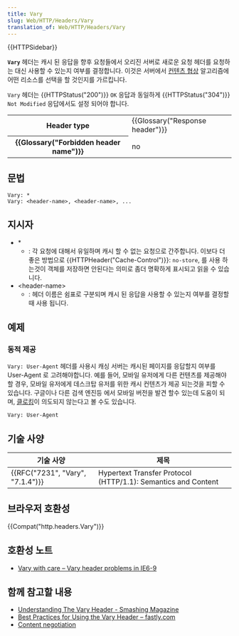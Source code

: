 ```yaml
---
title: Vary
slug: Web/HTTP/Headers/Vary
translation_of: Web/HTTP/Headers/Vary
---
```


{{HTTPSidebar}}

**`Vary`** 헤더는 캐시 된 응답을 향후 요청들에서 오리진 서버로 새로운 요청 헤더를 요청하는 대신 사용할 수 있는지 여부를 결정합니다. 이것은 서버에서 [컨텐츠 협상](/ko/docs/Web/HTTP/Content_negotiation) 알고리즘에 어떤 리소스를 선택을 할 것인지를 가르킵니다.

`Vary` 헤더는 {{HTTPStatus("200")}} `OK` 응답과 동일하게 {{HTTPStatus("304")}} `Not Modified` 응답에서도 설정 되어야 합니다.

<table class="properties">
  <tbody>
    <tr>
      <th scope="row">Header type</th>
      <td>{{Glossary("Response header")}}</td>
    </tr>
    <tr>
      <th scope="row">{{Glossary("Forbidden header name")}}</th>
      <td>no</td>
    </tr>
  </tbody>
</table>

## 문법

```
Vary: *
Vary: <header-name>, <header-name>, ...
```

## 지시자

- \*
  - : 각 요청에 대해서 유일하며 캐시 할 수 없는 요청으로 간주합니다.
    이보다 더 좋은 방법으로 {{HTTPHeader("Cache-Control")}}: `no-store`, 를 사용 하는것이 객체를 저장하면 안된다는 의미로 좀더 명확하게 표시되고 읽을 수 있습니다.
- \<header-name>
  - : 헤더 이름은 쉼표로 구분되며 캐시 된 응답을 사용할 수 있는지 여부를 결정할 때 사용 됩니다.

## 예제

### 동적 제공

`Vary: User-Agent` 헤더를 사용시 캐싱 서버는 캐시된 페이지를 응답할지 여부를 User-Agent 로 고려해야합니다. 예를 들어, 모바일 유저에게 다른 컨텐츠를 제공해야 할 경우, 모바일 유저에게 데스크탑 유저를 위한 캐시 컨텐츠가 제공 되는것을 피할 수 있습니다. 구글이나 다른 검색 엔진등 에서 모바일 버전을 발견 할수 있는데 도움이 되며, [클로킹](https://en.wikipedia.org/wiki/Cloaking)이 의도되지 않는다고 볼 수도 있습니다.

```
Vary: User-Agent
```

## 기술 사양

| 기술 사양                                    | 제목                                                          |
| -------------------------------------------- | ------------------------------------------------------------- |
| {{RFC("7231", "Vary", "7.1.4")}} | Hypertext Transfer Protocol (HTTP/1.1): Semantics and Content |

## 브라우저 호환성

{{Compat("http.headers.Vary")}}

## 호환성 노트

- [Vary with care – Vary header problems in IE6-9](https://blogs.msdn.microsoft.com/ieinternals/2009/06/17/vary-with-care/)

## 함께 참고할 내용

- [Understanding The Vary Header - Smashing Magazine](https://www.smashingmagazine.com/2017/11/understanding-vary-header/)
- [Best Practices for Using the Vary Header – fastly.com](https://www.fastly.com/blog/best-practices-for-using-the-vary-header)
- [Content negotiation](/ko/docs/Web/HTTP/Content_negotiation)
